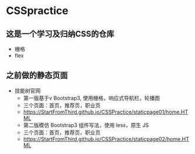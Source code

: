 # CSSpractice  
## 这是一个学习及归纳CSS的仓库  
* 栅格  
* flex  

## 之前做的静态页面  
* 技能树官网  
  * 第一版基于v Bootstrap3, 使用栅格，响应式导航栏，轮播图  
  * 三个页面：首页，推荐页，职业页  
  * https://StartFromThird.github.io/CSSPractice/staticpage01/home.HTML  
  * 第二版模仿 Bootstrap3 组件写法，使用 less，原生 JS
  * 三个页面：首页，推荐页，职业页  
  * https://StartFromThird.github.io/CSSPractice/staticpage02/home.HTML    